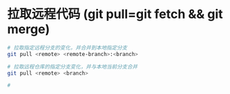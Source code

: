 # 拉取远程代码 (git pull=git fetch && git merge)
```bash
# 拉取指定远程分支的变化，并合并到本地指定分支
git pull <remote> <remote-branch>:<branch>

# 拉取远程仓库的指定分支变化，并与本地当前分支合并
git pull <remote> <branch>

# 
```